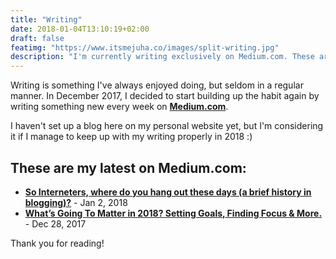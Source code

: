 ```yaml
---
title: "Writing"
date: 2018-01-04T13:10:19+02:00
draft: false
featimg: "https://www.itsmejuha.co/images/split-writing.jpg"
description: "I'm currently writing exclusively on Medium.com. These are the latest."
---
```


Writing is something I've always enjoyed doing, but seldom in a regular manner. In December 2017, I decided to start building up the habit again by writing something new every week on **[Medium.com](https://medium.com/@juhaliikala/)**.

I haven't set up a blog here on my personal website yet, but I'm considering it if I manage to keep up with my writing properly in 2018 :)

## These are my latest on Medium.com:

* [**So Interneters, where do you hang out these days (a brief history in blogging)?**](https://medium.com/@juhaliikala/so-interneters-where-do-you-hang-out-these-days-a-brief-history-in-blogging-4a47b162687) - <time datetime="2018-01-02" pubdate>Jan 2, 2018</time>
* [**What’s Going To Matter in 2018? Setting Goals, Finding Focus & More.**](https://medium.com/@juhaliikala/whats-going-to-matter-in-2018-setting-goals-finding-focus-more-e490d51b7b3b) - <time datetime="2017-12-28" pubdate>Dec 28, 2017</time>

Thank you for reading!
